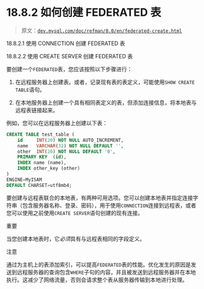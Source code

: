 # 18.8.2 如何创建 FEDERATED 表

> 原文：[`dev.mysql.com/doc/refman/8.0/en/federated-create.html`](https://dev.mysql.com/doc/refman/8.0/en/federated-create.html)

18.8.2.1 使用 CONNECTION 创建 FEDERATED 表

18.8.2.2 使用 CREATE SERVER 创建 FEDERATED 表

要创建一个`FEDERATED`表，您应该按照以下步骤进行：

1.  在远程服务器上创建表。或者，记录现有表的表定义，可能使用`SHOW CREATE TABLE`语句。

1.  在本地服务器上创建一个具有相同表定义的表，但添加连接信息，将本地表与远程表链接起来。

例如，您可以在远程服务器上创建以下表：

```sql
CREATE TABLE test_table (
    id     INT(20) NOT NULL AUTO_INCREMENT,
    name   VARCHAR(32) NOT NULL DEFAULT '',
    other  INT(20) NOT NULL DEFAULT '0',
    PRIMARY KEY  (id),
    INDEX name (name),
    INDEX other_key (other)
)
ENGINE=MyISAM
DEFAULT CHARSET=utf8mb4;
```

要创建与远程表联合的本地表，有两种可用选项。您可以创建本地表并指定连接字符串（包含服务器名称、登录、密码），用于使用`CONNECTION`连接到远程表，或者您可以使用之前使用`CREATE SERVER`语句创建的现有连接。

重要

当您创建本地表时，它*必须*具有与远程表相同的字段定义。

注意

通过为主机上的表添加索引，可以提高`FEDERATED`表的性能。优化发生的原因是发送到远程服务器的查询包含`WHERE`子句的内容，并且被发送到远程服务器并在本地执行。这减少了网络流量，否则会请求整个表从服务器传输到本地进行处理。
